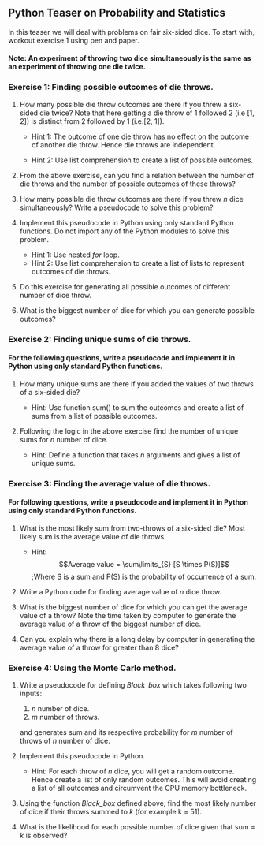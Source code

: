 
## Python Teaser on Probability and Statistics 

In this teaser we will deal with problems on fair six-sided dice. To start with, workout exercise 1 using pen and paper.

#### Note: An experiment of throwing two dice simultaneously is the same as an experiment of throwing one die twice.

### Exercise 1: Finding possible outcomes of die throws.

1. How many possible die throw outcomes are there if you threw a six-sided die twice? Note that here getting a die throw of 1 followed 2 (i.e [1, 2]) is distinct from 2 followed by 1 (i.e.[2, 1]).

   * Hint 1: The outcome of one die throw has no effect on the outcome of another die throw. Hence die throws are independent.

   * Hint 2: Use list comprehension to create a list of possible outcomes.

2. From the above exercise, can you find a relation between the number of die throws and the number of possible outcomes of these throws?

3. How many possible die throw outcomes are there if you threw *n* dice simultaneously? Write a pseudocode to solve this problem?

4. Implement this pseudocode in Python using only standard Python functions. Do not import any of the Python modules to solve this problem. 

   * Hint 1: Use nested *for* loop. 
   * Hint 2: Use list comprehension to create a list of lists to represent outcomes of die throws.

5. Do this exercise for generating all possible outcomes of different number of dice throw. 

6. What is the biggest number of dice for which you can generate possible outcomes?

### Exercise 2: Finding unique sums of die throws.

#### For the following questions, write a pseudocode and implement it in Python using only standard Python functions. 

1. How many unique sums are there if you added the values of two throws of a six-sided die?

   * Hint: Use function sum() to sum the outcomes and create a list of sums from a list of possible outcomes.

2. Following the logic in the above exercise find the number of unique sums for *n* number of dice.

   * Hint: Define a function that takes *n* arguments and gives a list of unique sums.

### Exercise 3: Finding the average value of die throws.


#### For following questions, write a pseudocode and implement it in Python using only standard Python functions. 

1. What is the most likely sum from two-throws of a six-sided die? Most likely sum is the average value of die throws.

   * Hint: $$Average value = \sum\limits_{S} [S \times P(S)]$$
           ;Where S is a sum and P(S) is the probability of occurrence of a sum.

2. Write a Python code for finding average value of *n* dice throw.

3. What is the biggest number of dice for which you can get the average value of a throw? Note the time taken by computer to generate the average value of a throw of the biggest number of dice.

4. Can you explain why there is a long delay by computer in generating the average value of a throw for greater than 8 dice? 

### Exercise 4: Using the Monte Carlo method.

1. Write a pseudocode for defining *Black_box* which takes following two inputs:
    1. *n* number of dice.
    2. *m* number of throws.

   and generates sum and its respective probability for *m* number of throws of *n* number of dice.
    
2. Implement this pseudocode in Python. 

   * Hint: For each throw of *n* dice, you will get a random outcome. Hence create a list of only random outcomes. This will avoid creating a list of all outcomes and circumvent the CPU memory bottleneck.

3. Using the function *Black_box* defined above, find the most likely number of dice if their throws summed to *k* (for example k = 51). 

4. What is the likelihood for each possible number of dice given that sum = *k* is observed? 




    
